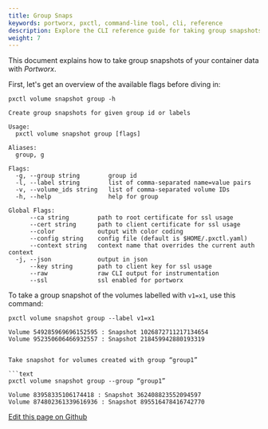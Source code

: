 ```yaml
---
title: Group Snaps
keywords: portworx, pxctl, command-line tool, cli, reference
description: Explore the CLI reference guide for taking group snapshots of container data volumes using Portworx. Try it today!
weight: 7
---
```


This document explains how to take group snapshots of your container data with _Portworx_.

First, let's get an overview of the available flags before diving in:

```text
pxctl volume snapshot group -h
```

```output
Create group snapshots for given group id or labels

Usage:
  pxctl volume snapshot group [flags]

Aliases:
  group, g

Flags:
  -g, --group string        group id
  -l, --label string        list of comma-separated name=value pairs
  -v, --volume_ids string   list of comma-separated volume IDs
  -h, --help                help for group

Global Flags:
      --ca string        path to root certificate for ssl usage
      --cert string      path to client certificate for ssl usage
      --color            output with color coding
      --config string    config file (default is $HOME/.pxctl.yaml)
      --context string   context name that overrides the current auth context
  -j, --json             output in json
      --key string       path to client key for ssl usage
      --raw              raw CLI output for instrumentation
      --ssl              ssl enabled for portworx
```

To take a group snapshot of the volumes labelled with `v1=x1`, use this command:

```text
pxctl volume snapshot group --label v1=x1
```

```output
Volume 549285969696152595 : Snapshot 1026872711217134654
Volume 952350606466932557 : Snapshot 218459942880193319


Take snapshot for volumes created with group “group1”

```text
pxctl volume snapshot group --group “group1”
```

```output
Volume 83958335106174418 : Snapshot 362408823552094597
Volume 874802361339616936 : Snapshot 895516478416742770
```

[Edit this page on Github](https://github.com/portworx/px-docs/blob/gh-pages/control/groupsnap.md)
